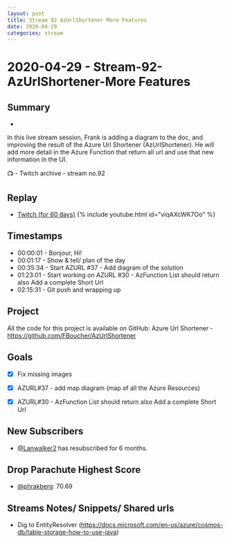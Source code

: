 ```yaml
---
layout: post
title: Stream 92 AzUrlShortener More Features
date: 2020-04-29
categories: stream
---
```



# 2020-04-29 - Stream-92-AzUrlShortener-More Features

## Summary
-

In this live stream session, Frank is adding a diagram to the doc, and improving the result of the Azure Url Shortener (AzUrlShortener). He will add more detail in the Azure Function that return all url and use that new information in the UI.

📺 - Twitch archive - stream no.92

## Replay


- [Twitch (for 60 days)](https://www.twitch.tv/videos/)
{% include youtube.html id="viqAXcWK7Oo" %}
<br/><!--more-->


## Timestamps


- 00:00:01 - Bonjour, Hi!
- 00:01:17 - Show & tell/ plan of the day
- 00:35:34 - Start AZURL #37 - Add diagram of the solution
- 01:23:01 - Start working on AZURL #30 - AzFunction List should return also Add a complete Short Url
- 02:15:31 - Git push and wrapping up


Project
-------

All the code for this project is available on GitHub: Azure Url Shortener - https://github.com/FBoucher/AzUrlShortener



Goals
-----

- [X] Fix missing images
- [X] AZURL#37 - add map diagram (map of all the Azure Resources) 
- [X] AZURL#30 - AzFunction List should return also Add a complete Short Url


New Subscribers
---------------

- [@Lanwalker2](https://www.twitch.tv/Lanwalker2)  has resubscribed for 6 months.



Drop Parachute Highest Score
----------------------------

- [@phrakberg](https://www.twitch.tv/phrakberg):  70.69



Streams Notes/ Snippets/ Shared urls
-----------------------------------

- Dig to EntityResolver (https://docs.microsoft.com/en-us/azure/cosmos-db/table-storage-how-to-use-java)

